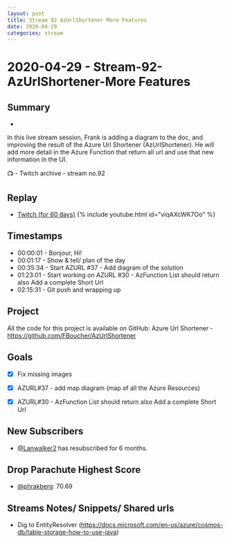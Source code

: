 ```yaml
---
layout: post
title: Stream 92 AzUrlShortener More Features
date: 2020-04-29
categories: stream
---
```



# 2020-04-29 - Stream-92-AzUrlShortener-More Features

## Summary
-

In this live stream session, Frank is adding a diagram to the doc, and improving the result of the Azure Url Shortener (AzUrlShortener). He will add more detail in the Azure Function that return all url and use that new information in the UI.

📺 - Twitch archive - stream no.92

## Replay


- [Twitch (for 60 days)](https://www.twitch.tv/videos/)
{% include youtube.html id="viqAXcWK7Oo" %}
<br/><!--more-->


## Timestamps


- 00:00:01 - Bonjour, Hi!
- 00:01:17 - Show & tell/ plan of the day
- 00:35:34 - Start AZURL #37 - Add diagram of the solution
- 01:23:01 - Start working on AZURL #30 - AzFunction List should return also Add a complete Short Url
- 02:15:31 - Git push and wrapping up


Project
-------

All the code for this project is available on GitHub: Azure Url Shortener - https://github.com/FBoucher/AzUrlShortener



Goals
-----

- [X] Fix missing images
- [X] AZURL#37 - add map diagram (map of all the Azure Resources) 
- [X] AZURL#30 - AzFunction List should return also Add a complete Short Url


New Subscribers
---------------

- [@Lanwalker2](https://www.twitch.tv/Lanwalker2)  has resubscribed for 6 months.



Drop Parachute Highest Score
----------------------------

- [@phrakberg](https://www.twitch.tv/phrakberg):  70.69



Streams Notes/ Snippets/ Shared urls
-----------------------------------

- Dig to EntityResolver (https://docs.microsoft.com/en-us/azure/cosmos-db/table-storage-how-to-use-java)

